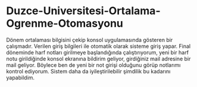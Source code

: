 # Duzce-Universitesi-Ortalama-Ogrenme-Otomasyonu

Dönem ortalaması bilgisini çekip konsol uygulamasında gösteren bir çalışmadır. 
Verilen giriş bilgileri ile otomatik olarak sisteme giriş yapar. Final döneminde harf notları girilmeye başlandığında çalıştırıyorum, 
yeni bir harf notu girildiğinde konsol ekranına bildirim geliyor, girdiğiniz mail adresine bir mail geliyor. Böylece ben de yeni bir not girişi olduğunu görüp notlarımı kontrol ediyorum.
Sistem daha da iyileştirilebilir şimdilik bu kadarını yapabildim.

